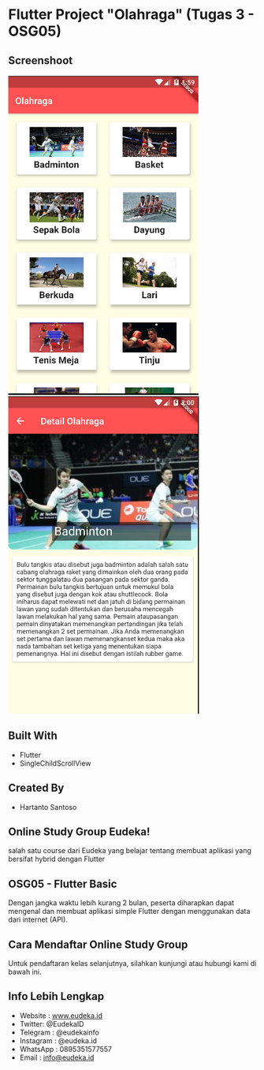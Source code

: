 # Flutter Project "Olahraga" (Tugas 3 - OSG05)

## Screenshoot

![alt text](images/grid.PNG)
![alt text](images/detail.PNG)

## Built With
- Flutter
- SingleChildScrollView

## Created By
- Hartanto Santoso

## Online Study Group Eudeka!
salah satu course dari Eudeka yang belajar tentang membuat aplikasi yang bersifat hybrid dengan Flutter

## OSG05 - Flutter Basic
Dengan jangka waktu lebih kurang 2 bulan, peserta diharapkan dapat mengenal dan membuat aplikasi simple Flutter dengan menggunakan data dari internet (API).

## Cara Mendaftar Online Study Group
Untuk pendaftaran kelas selanjutnya, silahkan kunjungi atau hubungi kami di bawah ini.

## Info Lebih Lengkap
- Website : www.eudeka.id
- Twitter: @EudekaID
- Telegram : @eudekainfo
- Instagram : @eudeka.id
- WhatsApp : 0895351577557
- Email : info@eudeka.id
